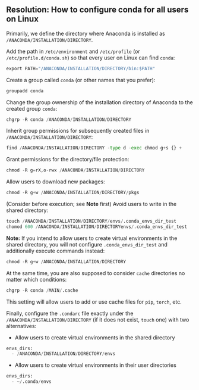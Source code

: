 ## Resolution: How to configure conda for all users on Linux

Primarily, we define the directory where Anaconda is installed as `/ANACONDA/INSTALLATION/DIRECTORY`.

Add the path in `/etc/environment` and `/etc/profile` (or `/etc/profile.d/conda.sh`) so that every user on Linux can find `conda`:

```python
export PATH="/ANACONDA/INSTALLATION/DIRECTORY/bin:$PATH"
```

Create a group called `conda` (or other names that you prefer):

```python
groupadd conda
```

Change the group ownership of the installation directory of Anaconda to the created group `conda`:

```python
chgrp -R conda /ANACONDA/INSTALLATION/DIRECTORY
```

Inherit group permissions for subsequently created files in `/ANACONDA/INSTALLATION/DIRECTORY`:

```python
find /ANACONDA/INSTALLATION/DIRECTORY -type d -exec chmod g+s {} +
```

Grant permissions for the directory/file protection:

```python
chmod -R g=rX,o-rwx /ANACONDA/INSTALLATION/DIRECTORY
```

Allow users to download new packages:

```python
chmod -R g+w /ANACONDA/INSTALLATION/DIRECTORY/pkgs
```

(Consider before execution; see **Note** first) Avoid users to write in the shared directory:

```python
touch /ANACONDA/INSTALLATION/DIRECTORY/envs/.conda_envs_dir_test
chomod 600 /ANACONDA/INSTALLATION/DIRECTORYenvs/.conda_envs_dir_test
```

**Note:** If you intend to allow users to create virtual environments in the shared directory, you will not configure `.conda_envs_dir_test` and additionally execute commands instead:

```python
chmod -R g+w /ANACONDA/INSTALLATION/DIRECTORY
```

At the same time, you are also supposed to consider `cache` directories no matter which conditions:

```python
chgrp -R conda /MAIN/.cache
```

This setting will allow users to add or use cache files for `pip`, `torch`, etc.

Finally, configure the `.condarc` file exactly under the `/ANACONDA/INSTALLATION/DIRECTORY` (if it does not exist, `touch` one) with two alternatives:

- Allow users to create virtual environments in the shared directory

```python
envs_dirs:
  - /ANACONDA/INSTALLATION/DIRECTORY/envs
```

- Allow users to create virtual environments in their user directories

```python
envs_dirs:
  - ~/.conda/envs
```


